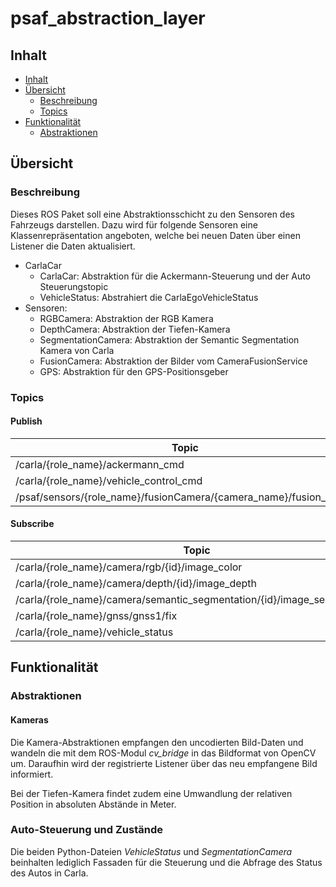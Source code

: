 # psaf_abstraction_layer

## Inhalt
* [Inhalt](#inhalt)
* [Übersicht](#%c3%9cbersicht)
  * [Beschreibung](#Beschreibung)
  * [Topics](#Topics)
* [Funktionalität](#func)
  * [Abstraktionen](#Abstraktionen)

## Übersicht
### Beschreibung
Dieses ROS Paket soll eine Abstraktionsschicht zu den Sensoren des Fahrzeugs darstellen.
Dazu wird für folgende Sensoren eine Klassenrepräsentation angeboten, welche bei neuen Daten über einen Listener die Daten aktualisiert.
- CarlaCar
  - CarlaCar: Abstraktion für die Ackermann-Steuerung und der Auto Steuerungstopic
  - VehicleStatus: Abstrahiert die CarlaEgoVehicleStatus
- Sensoren:
    - RGBCamera: Abstraktion der RGB Kamera
    - DepthCamera: Abstraktion der Tiefen-Kamera
    - SegmentationCamera: Abstraktion der Semantic Segmentation Kamera von Carla
    - FusionCamera: Abstraktion der Bilder vom CameraFusionService
    - GPS: Abstraktion für den GPS-Positionsgeber
  
### Topics
#### Publish
| Topic | Datatype | Module|
| ----------- | ----------- |----------- |
| /carla/{role_name}/ackermann_cmd | AckermannDrive | CarlaCar |
| /carla/{role_name}/vehicle_control_cmd | CarlaEgoVehicleControl | CarlaCar |
| /psaf/sensors/{role_name}/fusionCamera/{camera_name}/fusion_image | [CombinedCameraImage](../psaf_messages/msg/CombinedCameraImage.msg) | FusionCameraService |

#### Subscribe
| Topic | Datatype | Module|
| ----------- | ----------- |----------- |
| /carla/{role_name}/camera/rgb/{id}/image_color | Image | RGBCamera |
| /carla/{role_name}/camera/depth/{id}/image_depth | Image | DepthCamera |
| /carla/{role_name}/camera/semantic_segmentation/{id}/image_segmentation | Image | SegmentationCamera |
| /carla/{role_name}/gnss/gnss1/fix | NavSatFix | GPS |
| /carla/{role_name}/vehicle_status | CarlaEgoVehicleStatus | VehicleStatus |

## Funktionalität
### Abstraktionen
#### Kameras
Die Kamera-Abstraktionen empfangen den uncodierten Bild-Daten und wandeln die mit dem ROS-Modul *cv_bridge* in das 
Bildformat von OpenCV um. Daraufhin wird der registrierte Listener über das neu empfangene Bild informiert.

Bei der Tiefen-Kamera findet zudem eine Umwandlung der relativen Position in absoluten Abstände in Meter.

### Auto-Steuerung und Zustände
Die beiden Python-Dateien *VehicleStatus* und *SegmentationCamera* beinhalten lediglich Fassaden für die Steuerung und 
die Abfrage des Status des Autos in Carla. 
